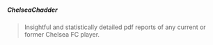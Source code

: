 ##### ChelseaChadder

> Insightful and statistically detailed pdf reports of any current or former Chelsea FC player.
